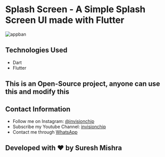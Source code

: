 # Splash Screen - A Simple Splash Screen UI made with Flutter

![appban](https://user-images.githubusercontent.com/72114434/134793247-64dd6f41-5c6e-47cb-801c-dbf77fcce96c.png)

## Technologies Used
   - Dart
   - Flutter

## This is an Open-Source project, anyone can use this and modify this

## Contact Information

   - Follow me on Instagram: [@invisionchip](https://www.instagram.com/invisionchip)
   - Subscribe my Youtube Channel: [invisionchip](https://www.youtube.com/channel/UCafeVMVotqWH7jKOR5wzoYA)
   - Contact me through [WhatsApp](https://api.whatsapp.com/send?phone=+919437007938&text=&source=&data=&app_absent=)
    
## Developed with :heart: by Suresh Mishra
